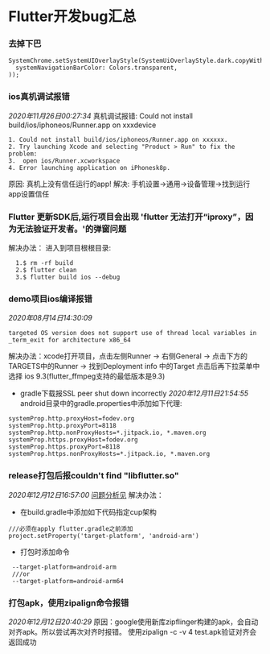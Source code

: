 
# Flutter开发bug汇总

### 去掉下巴
```
SystemChrome.setSystemUIOverlayStyle(SystemUiOverlayStyle.dark.copyWith(
  systemNavigationBarColor: Colors.transparent,
));
```

### ios真机调试报错
*2020年11月26日00:27:34*
真机调试报错: Could not install build/ios/iphoneos/Runner.app on xxxdevice
```
1. Could not install build/ios/iphoneos/Runner.app on xxxxxx.
2. Try launching Xcode and selecting "Product > Run" to fix the problem:
3.  open ios/Runner.xcworkspace
4. Error launching application on iPhonesk8p.

```
原因: 真机上没有信任运行的app!
解决: 手机设置->通用->设备管理->找到运行app设置信任


### Flutter 更新SDK后,运行项目会出现 'flutter 无法打开“iproxy”，因为无法验证开发者。'的弹窗问题
解决办法：
进入到项目根根目录: 
```
  1.$ rm -rf build
  2.$ flutter clean
  3.$ flutter build ios --debug

```

### demo项目ios编译报错
*2020年08月14日14:30:09*
```
targeted OS version does not support use of thread local variables in _term_exit for architecture x86_64
```
解决办法：xcode打开项目，点击左侧Runner -> 右侧General -> 点击下方的TARGETS中的Runner -> 找到Deployment info 中的Target 点击后再下拉菜单中选择 ios 9.3(flutter_ffmpeg支持的最低版本是9.3)

- gradle下载报SSL peer shut down incorrectly
*2020年12月11日21:54:55*
android目录中的gradle.properties中添加如下代理:
```
systemProp.http.proxyHost=fodev.org
systemProp.http.proxyPort=8118
systemProp.http.nonProxyHosts=*.jitpack.io, *.maven.org
systemProp.https.proxyHost=fodev.org
systemProp.https.proxyPort=8118
systemProp.https.nonProxyHosts=*.jitpack.io, *.maven.org

```

### release打包后报couldn't find "libflutter.so"
*2020年12月12日16:57:00*
[问题分析见](https://blog.csdn.net/z2008q/article/details/108621188)
解决办法：
- 在build.gradle中添加如下代码指定cup架构
```
///必须在apply flutter.gradle之前添加
project.setProperty('target-platform', 'android-arm')

```

- 打包时添加命令
```
 --target-platform=android-arm 
 ///or
 --target-platform=android-arm64

```

### 打包apk，使用zipalign命令报错
*2020年12月12日20:40:29*
原因：google使用新库zipflinger构建的apk，会自动对齐apk。所以尝试再次对齐时报错。
使用zipalign -c -v 4 test.apk验证对齐会返回成功
